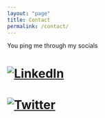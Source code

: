 ```yaml
---
layout: "page"
title: Contact
permalink: /contact/
---
```


You ping me through my socials

# [![LinkedIn](https://img.shields.io/badge/LinkedIn-blue?logo=LinkedIn)](https://www.linkedin.com/in/gopalkrishna98/)

# [![Twitter](https://img.shields.io/badge/Twitter-lightgrey?logo=Twitter)](https://twitter.com/gopalkrishna_98)
